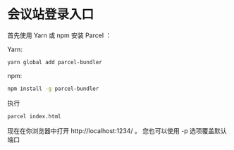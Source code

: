 # 会议站登录入口

首先使用 Yarn 或 npm 安装 Parcel ：

Yarn:
``` sh
yarn global add parcel-bundler
```
npm:
``` sh
npm install -g parcel-bundler
```

执行
```sh
parcel index.html
```
现在在你浏览器中打开 http://localhost:1234/ 。 您也可以使用 -p <port number> 选项覆盖默认端口
